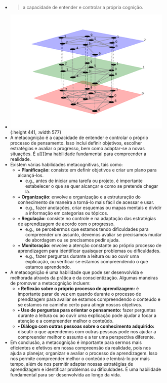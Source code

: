 ---
---

- > a capacidade de entender e controlar a própria cognição.
- ![ermplex1-removebg-preview.png](../assets/ermplex1-removebg-preview_1671901748409_0.png){:height 441, :width 577}
- A metacognição é a capacidade de entender e controlar o próprio processo de pensamento. Isso inclui definir objetivos, escolher estratégias e avaliar o progresso, bem como adaptar-se a novas situações. É u[[]]ma habilidade fundamental para compreender a realidade.
- Existem várias habilidades metacognitivas, tais como:
	- • **Planificação**: consiste em definir objetivos e criar um plano para alcançá-los.
		- e.g., antes de iniciar uma tarefa ou projeto, é importante estabelecer o que se quer alcançar e como se pretende chegar lá.
	- • **Organização**: envolve a organização e a estruturação do conhecimento de maneira a torná-lo mais fácil de acessar e usar.
		- e.g., fazer anotações, criar esquemas ou mapas mentais e dividir a informação em categorias ou tópicos.
	- • **Regulação**: consiste no controle e na adaptação das estratégias de aprendizagem de acordo com o progresso.
		- e.g., se percebermos que estamos tendo dificuldades para compreender um assunto, devemos avaliar se precisamos mudar de abordagem ou se precisamos pedir ajuda.
	- • **Monitoração**: envolve a atenção constante ao próprio processo de aprendizagem para identificar quaisquer problemas ou dificuldades.
		- e.g., fazer perguntas durante a leitura ou ao ouvir uma explicação, ou verificar se estamos compreendendo o que estamos aprendendo.
- A metacognição é uma habilidade que pode ser desenvolvida e melhorada através da prática e da conscientização. Algumas maneiras de promover a metacognição incluem:
	- **• Reflexão sobre o próprio processo de aprendizagem:** é importante parar de vez em quando durante o processo de prendizagem para avaliar se estamos compreendendo o conteúdo e se estamos no caminho certo para atingir nossos objetivos.
	- **• Uso de perguntas para orientar o pensamento:** fazer perguntas durante a leitura ou ao ouvir uma explicação pode ajudar a focar a atenção e a compreender melhor o conteúdo.
	- **• Diálogo com outras pessoas sobre o conhecimento adquirido:** discutir o que aprendemos com outras pessoas pode nos ajudar a compreender melhor o assunto e a ter uma perspectiva diferente.
- Em conclusão, a metacognição é importante para sermos mais eficientes e efetivos em nossa compreensão da realidade, pois nos ajuda a planejar, organizar e avaliar o processo de aprendizagem. Isso nos permite compreender melhor o conteúdo e lembrá-lo por mais tempo, além de nos permitir adaptar nossas estratégias de aprendizagem e identificar problemas ou dificuldades. É uma habilidade fundamental para ser desenvolvida ao longo da vida.